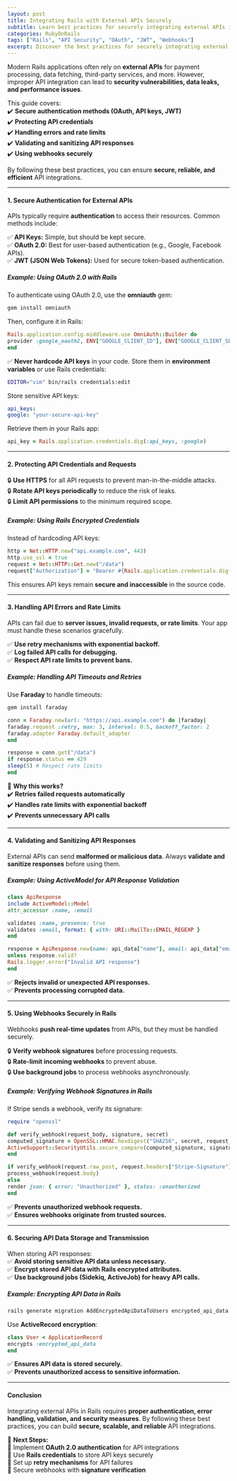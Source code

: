 ```yaml
---
layout: post  
title: Integrating Rails with External APIs Securely  
subtitle: Learn best practices for securely integrating external APIs in Ruby on Rails applications.  
categories: RubyOnRails  
tags: ["Rails", "API Security", "OAuth", "JWT", "Webhooks"]  
excerpt: Discover the best practices for securely integrating external APIs in Rails applications, covering authentication methods, rate limiting, error handling, and data validation.  
---
```



Modern Rails applications often rely on **external APIs** for payment processing, data fetching, third-party services, and more. However, improper API integration can lead to **security vulnerabilities, data leaks, and performance issues**.

This guide covers:  
✔️ **Secure authentication methods (OAuth, API keys, JWT)**  
✔️ **Protecting API credentials**  
✔️ **Handling errors and rate limits**  
✔️ **Validating and sanitizing API responses**  
✔️ **Using webhooks securely**

By following these best practices, you can ensure **secure, reliable, and efficient** API integrations.

---

#### **1. Secure Authentication for External APIs**
APIs typically require **authentication** to access their resources. Common methods include:

✅ **API Keys:** Simple, but should be kept secure.  
✅ **OAuth 2.0:** Best for user-based authentication (e.g., Google, Facebook APIs).  
✅ **JWT (JSON Web Tokens):** Used for secure token-based authentication.

##### **Example: Using OAuth 2.0 with Rails**
To authenticate using OAuth 2.0, use the **omniauth** gem:  
```sh  
gem install omniauth  
```

Then, configure it in Rails:  
```rb  
Rails.application.config.middleware.use OmniAuth::Builder do  
provider :google_oauth2, ENV["GOOGLE_CLIENT_ID"], ENV["GOOGLE_CLIENT_SECRET"]  
end  
```

✅ **Never hardcode API keys** in your code. Store them in **environment variables** or use Rails credentials:  
```sh  
EDITOR="vim" bin/rails credentials:edit  
```

Store sensitive API keys:  
```yml  
api_keys:  
google: "your-secure-api-key"  
```

Retrieve them in your Rails app:  
```rb  
api_key = Rails.application.credentials.dig(:api_keys, :google)  
```

---

#### **2. Protecting API Credentials and Requests**
🔒 **Use HTTPS** for all API requests to prevent man-in-the-middle attacks.  
🔒 **Rotate API keys periodically** to reduce the risk of leaks.  
🔒 **Limit API permissions** to the minimum required scope.

##### **Example: Using Rails Encrypted Credentials**
Instead of hardcoding API keys:  
```rb  
http = Net::HTTP.new("api.example.com", 443)  
http.use_ssl = true  
request = Net::HTTP::Get.new("/data")  
request["Authorization"] = "Bearer #{Rails.application.credentials.dig(:api_keys, :external_service)}"  
```

This ensures API keys remain **secure and inaccessible** in the source code.

---

#### **3. Handling API Errors and Rate Limits**
APIs can fail due to **server issues, invalid requests, or rate limits**. Your app must handle these scenarios gracefully.

✅ **Use retry mechanisms with exponential backoff.**  
✅ **Log failed API calls for debugging.**  
✅ **Respect API rate limits to prevent bans.**

##### **Example: Handling API Timeouts and Retries**
Use **Faraday** to handle timeouts:  
```sh  
gem install faraday  
```

```rb  
conn = Faraday.new(url: "https://api.example.com") do |faraday|  
faraday.request :retry, max: 3, interval: 0.5, backoff_factor: 2  
faraday.adapter Faraday.default_adapter  
end

response = conn.get("/data")  
if response.status == 429  
sleep(5) # Respect rate limits  
end  
```

🚀 **Why this works?**  
✔️ **Retries failed requests automatically**  
✔️ **Handles rate limits with exponential backoff**  
✔️ **Prevents unnecessary API calls**

---

#### **4. Validating and Sanitizing API Responses**
External APIs can send **malformed or malicious data**. Always **validate and sanitize responses** before using them.

##### **Example: Using ActiveModel for API Response Validation**
```rb  
class ApiResponse  
include ActiveModel::Model  
attr_accessor :name, :email

validates :name, presence: true  
validates :email, format: { with: URI::MailTo::EMAIL_REGEXP }  
end

response = ApiResponse.new(name: api_data["name"], email: api_data["email"])  
unless response.valid?  
Rails.logger.error("Invalid API response")  
end  
```

✅ **Rejects invalid or unexpected API responses.**  
✅ **Prevents processing corrupted data.**

---

#### **5. Using Webhooks Securely in Rails**
Webhooks **push real-time updates** from APIs, but they must be handled securely.

🔒 **Verify webhook signatures** before processing requests.  
🔒 **Rate-limit incoming webhooks** to prevent abuse.  
🔒 **Use background jobs** to process webhooks asynchronously.

##### **Example: Verifying Webhook Signatures in Rails**
If Stripe sends a webhook, verify its signature:  
```rb  
require "openssl"

def verify_webhook(request_body, signature, secret)  
computed_signature = OpenSSL::HMAC.hexdigest("SHA256", secret, request_body)  
ActiveSupport::SecurityUtils.secure_compare(computed_signature, signature)  
end

if verify_webhook(request.raw_post, request.headers["Stripe-Signature"], ENV["STRIPE_SECRET"])  
process_webhook(request.body)  
else  
render json: { error: "Unauthorized" }, status: :unauthorized  
end  
```

✅ **Prevents unauthorized webhook requests.**  
✅ **Ensures webhooks originate from trusted sources.**

---

#### **6. Securing API Data Storage and Transmission**
When storing API responses:  
✅ **Avoid storing sensitive API data unless necessary.**  
✅ **Encrypt stored API data with Rails encrypted attributes.**  
✅ **Use background jobs (Sidekiq, ActiveJob) for heavy API calls.**

##### **Example: Encrypting API Data in Rails**
```sh  
rails generate migration AddEncryptedApiDataToUsers encrypted_api_data:text  
```

Use **ActiveRecord encryption**:  
```rb  
class User < ApplicationRecord  
encrypts :encrypted_api_data  
end  
```

✅ **Ensures API data is stored securely.**  
✅ **Prevents unauthorized access to sensitive information.**

---

#### **Conclusion**
Integrating external APIs in Rails requires **proper authentication, error handling, validation, and security measures**. By following these best practices, you can build **secure, scalable, and reliable** API integrations.

🚀 **Next Steps:**  
🔹 Implement **OAuth 2.0 authentication** for API integrations  
🔹 Use **Rails credentials** to store API keys securely  
🔹 Set up **retry mechanisms** for API failures  
🔹 Secure webhooks with **signature verification**
